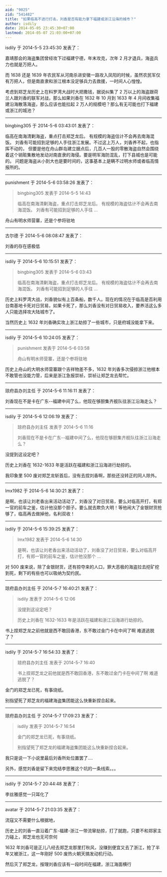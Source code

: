```yaml
---
aid: "9025"
zid: "541482"
title: "如果临高不进行打击，刘香是否有能力拿下福建或浙江沿海的城市？"
author: isdily
date: 2014-05-05 23:45:30+07:00
lastmod: 2014-05-07 21:03:00+07:00
---
```


isdily 于 2014-5-5 23:45:30 发表了：

嘉靖那会的海盗集团曾经攻下过福建宁德，年末攻克，次年 2 月才退兵，海盗兵力也就是万把人。

而 1638 还是 1639 年农民军从河南杀进安徽一路攻入凤阳的时候，虽然农民军仅有万把人，但是南直隶和浙江根本没足够兵力去救援，一时间人心惶惶。

考虑到郑芝龙历史上在料罗湾大战时大把撒钱，据说纠集了 2 万以上的海盗跟荷兰人跟刘香的联军对战，那么如果刘香在 1632 年 10 月到 1633 年 4 月间收集福建沿海散落海盗，那么应该也能拉起 2 万人的规模吧？那么有无可能也打下福建或浙江的城池？

---

bingbing305 于 2014-5-6 03:43:01 发表了：

临高在南海清剿海盗，重点打击郑芝龙后。 有规模的海盗估计不会再去南海混饭。 刘香有可能招到足够的人手往浙江发展。不过这上万人，刘香养不起，也指挥不动的， 但要是他在舟山群岛建立据点后，几百人一股的零散海盗自然会围绕着这个销赃集散地发动对南直隶的海侵。要是明军海防混乱，打下县城也是可能的。 问题是海盗从小到大也是要时间的，这事基本上是瞒不过明水师或者临高情报所的。

---

punishment 于 2014-5-6 03:58:26 发表了：

> bingbing305 发表于 2014-5-5 14:43
>
> 临高在南海清剿海盗，重点打击郑芝龙后。 有规模的海盗估计不会再去南海混饭。 刘香有可能招到足够的人手往 ...

舟山有明水师营寨，还是个参将驻地

---

古尔德 于 2014-5-6 08:08:47 发表了：

刘香的存在感极低

---

isdily 于 2014-5-6 10:15:51 发表了：

> bingbing305 发表于 2014-5-6 03:43
>
> 临高在南海清剿海盗，重点打击郑芝龙后。 有规模的海盗估计不会再去南海混饭。 刘香有可能招到足够的人手往 ...

历史上料罗湾大战，刘香貌似有上百条船，数千人。现在的情况在于临高是否利用台南基地卡死对日贸易，如果卡死了，那么刘香没有对日贸易收入，要养活这么多人只能选择攻大陆城市了。

当然历史上 1632 年刘香确实攻上浙江劫掠了一些城市，只是府城没能拿下来。

---

isdily 于 2014-5-6 10:24:05 发表了：

> punishment 发表于 2014-5-6 03:58
>
> 舟山有明水师营寨，还是个参将驻地

历史上舟山的大明水师营寨跟个吉祥物差不多，1632 年刘香多次侵掠浙江他根本不敢管也没能力管，后来是浙江急报崇祯，崇祯让郑芝龙去帮忙。

---

琼府县办刘主任 于 2014-5-6 11:16:11 发表了：

刘香现在不是卡在广东--福建中间了么，他现在够胆集齐舰队往浙江沿海走么？

---

isdily 于 2014-5-6 12:06:19 发表了：

> 琼府县办刘主任 发表于 2014-5-6 11:16
>
> 刘香现在不是卡在广东--福建中间了么，他现在够胆集齐舰队往浙江沿海走么？

没提到这设定吧？

历史上刘香在 1632-1633 年是活跃在福建和浙江沿海进行劫掠的。

我印象里 500 废对郑芝龙斩首后，没有去捏刘香啊，那些还没转正的同人除外。

---

lmx1982 于 2014-5-6 14:30:21 发表了：

是啊，也该让刘老香出来活动活动了，刘香没了对日贸易，要么对临高开打，有郑一官的前车之鉴，估计他没那个胆子。要么就去欺负大明！等他闹大了金银财货抢够了，临高再去做掉他，名利双收！

---

isdily 于 2014-5-6 15:39:25 发表了：

> lmx1982 发表于 2014-5-6 14:30
>
> 是啊，也该让刘老香出来活动活动了，刘香没了对日贸易，要么对临高开打，有郑一官的前车之鉴，估计他没那个 ...

对 500 废来说，除了金银财货，还有掠夺来的人口，罪大恶极的海盗拉去挖矿挖到死，剩下的有些也可以吸纳为契约民。

---

琼府县办刘主任 于 2014-5-7 16:40:21 发表了：

> isdily 发表于 2014-5-6 12:06
>
> 没提到这设定吧？
>
> 历史上刘香在 1632-1633 年是活跃在福建和浙江沿海进行劫掠的。

书上捏郑芝龙之前他就是西不敢回香港，东不敢过金门卡在中间了啊 难道逃脱了？

---

isdily 于 2014-5-7 16:54:33 发表了：

> 琼府县办刘主任 发表于 2014-5-7 16:40
>
> 书上捏郑芝龙之前他就是西不敢回香港，东不敢过金门卡在中间了啊 难道逃脱了？

金门的郑芝龙已死，有事烧纸。

别指望死了郑芝龙的福建海盗集团能这么快重新捏合起来。

---

琼府县办刘主任 于 2014-5-7 17:09:23 发表了：

> isdily 发表于 2014-5-7 16:54
>
> 金门的郑芝龙已死，有事烧纸。
>
> 别指望死了郑芝龙的福建海盗集团能这么快重新捏合起来。

我只是说一下小说里最后刘香所处位置罢了....

另外，感觉刘香是留下来完结李思雅这个坑的一条线索。。。

---

isdily 于 2014-5-7 20:44:48 发表了：

李丝雅感觉一只耳化了

---

avatar 于 2014-5-7 21:03:35 发表了：

流寇又不需要什么根据地，

历史上的刘香一直沿着广东-福建-浙江一带流窜劫掠，打了就跑，只要不和郑家主力碰上，郑芝龙也无可奈何

1632 年刘香可是正儿八经去郑芝龙那里打秋风，没赚到便宜又去了浙江，抢了半年又被浙江，这一年刚好 500 废热火朝天搞发动机行动。

然后灭了郑芝龙，按理刘香应该有一段时间在福建，浙江海面横行

---
